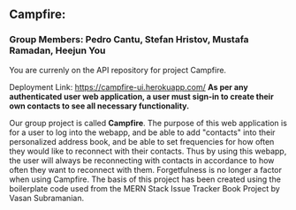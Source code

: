 <h2>Campfire:</h2>
<h3> Group Members: Pedro Cantu, Stefan Hristov, Mustafa Ramadan, Heejun You </h3>
You are currenly on the API repository for project Campfire.

Deployment Link: https://campfire-ui.herokuapp.com/
**As per any authenticated user web application, a user must sign-in to create their own contacts to see all necessary functionality.**

Our group project is called <b>Campfire</b>. The purpose of this web application is for a user to log into the webapp, and be able to add "contacts" into their personalized address book, and be able to set frequencies for how often they would like to reconnect with their contacts. Thus by using this webapp, the user will always be reconnecting with contacts in accordance to how often they want to reconnect with them. Forgetfulness is no longer a factor when using Campfire. The basis of this project has been created using the boilerplate code used from the MERN Stack Issue Tracker Book Project by Vasan Subramanian.
